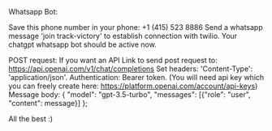 Whatsapp Bot:

Save this phone number in your phone: +1 (415) 523 8886
Send a whatsapp message 'join track-victory' to establish connection with twilio.
Your chatgpt whatsapp bot should be active now. 

POST request:
If you want an API Link to send post request to: https://api.openai.com/v1/chat/completions
Set headers: 'Content-Type': 'application/json'.
Authentication: Bearer token. (You will need api key which you can freely create here: https://platform.openai.com/account/api-keys)
Message body: {
                  "model": "gpt-3.5-turbo",
                  "messages": [{"role": "user", "content": message}]
              }; 
              
All the best :)
